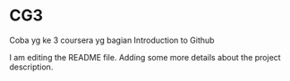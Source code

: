 # CG3
Coba yg ke 3 coursera yg bagian Introduction to Github

I am editing the README file. Adding some more details about the project description.

